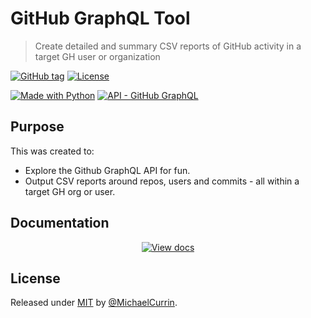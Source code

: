 # GitHub GraphQL Tool
> Create detailed and summary CSV reports of GitHub activity in a target GH user or organization

[![GitHub tag](https://img.shields.io/github/tag/MichaelCurrin/github-graphql-tool)](https://github.com/MichaelCurrin/github-graphql-tool/tags/)
[![License](https://img.shields.io/badge/License-MIT-blue.svg)](#license)

[![Made with Python](https://img.shields.io/badge/Python->=3.6-blue?logo=python&logoColor=white)](https://python.org)
[![API - GitHub GraphQL](https://img.shields.io/badge/API-GitHub_GraphQL-blue?logo=github)](https://graphql.github.io/)


## Purpose

This was created to:

- Explore the Github GraphQL API for fun.
- Output CSV reports around repos, users and commits - all within a target GH org or user.


## Documentation

<div align="center">

[![View docs](https://img.shields.io/badge/View-Online_docs-blue?style=for-the-badge)](https://michaelcurrin.github.io/github-graphql-tool/)

</div>


## License

Released under [MIT](/LICENSE) by [@MichaelCurrin](https://github.com/MichaelCurrin/).
